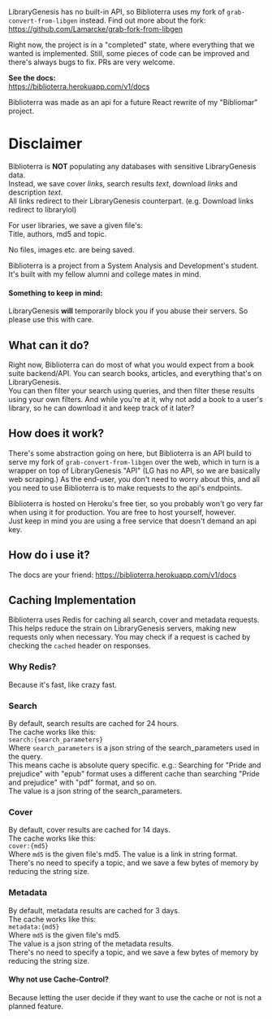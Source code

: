 LibraryGenesis has no built-in API, so Biblioterra uses my fork of `grab-convert-from-libgen` instead.
Find out more about the fork:
https://github.com/Lamarcke/grab-fork-from-libgen

Right now, the project is in a "completed" state, where everything that we wanted is implemented.
Still, some pieces of code can be improved and there's always bugs to fix.
PRs are very welcome.

**See the docs:**  
https://biblioterra.herokuapp.com/v1/docs

Biblioterra was made as an api for a future React rewrite of my "Bibliomar" project.

# Disclaimer

Biblioterra is **NOT** populating any databases with sensitive LibraryGenesis data.  
Instead, we save cover *links*, search results *text*, download *links* and description *text*.  
All links redirect to their LibraryGenesis counterpart. (e.g. Download links redirect to librarylol)

For user libraries, we save a given file's:  
Title, authors, md5 and topic.

No files, images etc. are being saved.

Biblioterra is a project from a System Analysis and Development's student.
It's built with my fellow alumni and college mates in mind.

#### Something to keep in mind:
LibraryGenesis **will** temporarily block you if you abuse their servers. So please use this with care.

## What can it do?
Right now, Biblioterra can do most of what you would expect from a book suite backend/API.
You can search books, articles, and everything that's on LibraryGenesis.  
You can then filter your search using queries, and then filter these results using your own
filters.
And while you're at it, why not add a book to a user's library, so he can download it and keep track of it later?

## How does it work?
There's some abstraction going on here, but Biblioterra is an API build to serve my fork of `grab-convert-from-libgen` 
over the web, which in turn is a wrapper on top of LibraryGenesis "API" (LG has no API, so we are basically web scraping.)
As the end-user, you don't need to worry about this, and all you need to use Biblioterra is to make requests to the api's
endpoints.  

Biblioterra is hosted on Heroku's free tier, so you probably won't go very far when using it for production.
You are free to host yourself, however.   
Just keep in mind you are using a free service that doesn't demand an api key.

## How do i use it?
The docs are your friend:
https://biblioterra.herokuapp.com/v1/docs

## Caching Implementation

Biblioterra uses Redis for caching all search, cover and metadata requests.
This helps reduce the strain on LibraryGenesis servers, making new requests only when necessary.
You may check if a request is cached by checking the `cached` header on responses.

### Why Redis?
Because it's fast, like crazy fast.  


### Search
By default, search results are cached for 24 hours.  
The cache works like this:  
`search:{search_parameters}`  
Where `search_parameters` is a json string of the search_parameters used in the query.  
This means cache is absolute query specific. e.g.: Searching for "Pride and prejudice" with "epub" format uses a different cache than searching "Pride and prejudice"
with "pdf" format, and so on.  
The value is a json string of the search_parameters.

### Cover  
By default, cover results are cached for 14 days.  
The cache works like this:  
`cover:{md5}`  
Where `md5` is the given file's md5. 
The value is a link in string format.  
There's no need to specify a topic, and we save a few bytes of memory by reducing the string size.  

### Metadata
By default, metadata results are cached for 3 days.  
The cache works like this:  
`metadata:{md5}`  
Where `md5` is the given file's md5.  
The value is a json string of the metadata results.  
There's no need to specify a topic, and we save a few bytes of memory by reducing the string size.  

#### Why not use Cache-Control?
Because letting the user decide if they want to use the cache or not is not a planned feature.  

